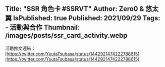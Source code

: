 Title: "SSR 角色卡 #SSRVT"
Author: Zero0 & 悠太翼
IsPublished: true
Published: 2021/09/29
Tags:
    - 活動與合作
Thumbnail: /images/posts/ssr_card_activity.webp
---
活動推文連結：[https://twitter.com/YuutaTsubasa/status/1442921474222788615](https://twitter.com/YuutaTsubasa/status/1442921474222788615)